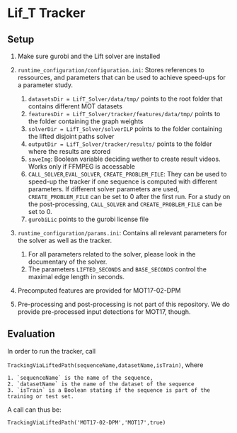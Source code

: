 # Lif_T Tracker 

## Setup

1. Make sure gurobi and the Lift solver are installed 


2. `runtime_configuration/configuration.ini`: Stores references to ressources, and parameters that can be used to achieve speed-ups for a parameter study.
	1. `datasetsDir = LifT_Solver/data/tmp/` points to the root folder that contains different MOT datasets
	2. `featuresDir = LifT_Solver/tracker/features/data/tmp/` points to the folder containing the graph weights
	3. `solverDir = LifT_Solver/solverILP` points to the folder containing the lifted disjoint paths solver
	4. `outputDir = LifT_Solver/tracker/results/` points to the folder where the results are stored
	5. `saveImg`: Boolean variable deciding wether to create result videos. Works only if FFMPEG is accessable
	6. `CALL_SOLVER`,`EVAL_SOLVER`, `CREATE_PROBLEM_FILE`: They can be used to speed-up the tracker if one sequence is computed with different parameters. If different solver parameters are used, `CREATE_PROBLEM_FILE` can be set to 0 after the first run. For a study on the post-processing, `CALL_SOLVER` and `CREATE_PROBLEM_FILE` can be set to 0. 
	7. `gurobiLic` points to the gurobi license file 

3. `runtime_configuration/params.ini`: Contains all relevant parameters for the solver as well as the tracker.
	1. For all parameters related to the solver, please look in the documentary of the solver.
	2. The parameters `LIFTED_SECONDS` and `BASE_SECONDS` control the maximal edge length in seconds.

4. Precomputed features are provided for MOT17-02-DPM

5. Pre-processing and post-processing is not part of this repository. We do provide pre-processed input detections for MOT17, though. 


## Evaluation

In order to run the tracker, call

`TrackingViaLiftedPath(sequenceName,datasetName,isTrain)`, where

	1. `sequenceName` is the name of the sequence,
	2. `datasetName` is the name of the dataset of the sequence
	3. `isTrain` is a Boolean stating if the sequence is part of the training or test set.

A call can thus be:

`TrackingViaLiftedPath('MOT17-02-DPM','MOT17',true)`


